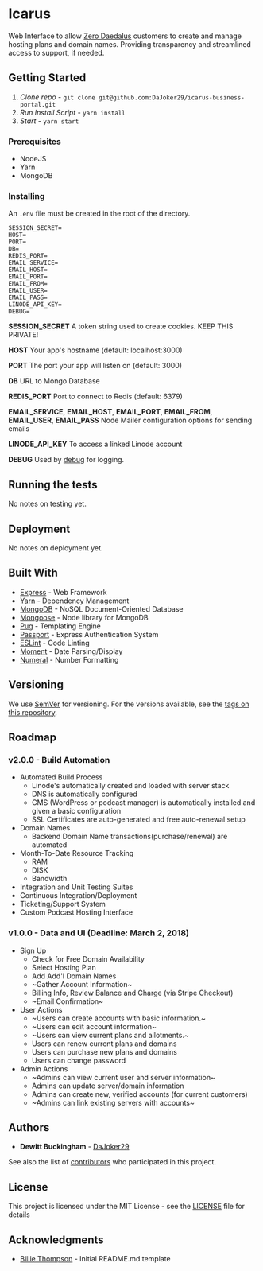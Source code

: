 # Icarus

Web Interface to allow [Zero Daedalus](https://zerodaedalus.com) customers to create and manage hosting plans and domain names. Providing transparency and streamlined access to support, if needed.

## Getting Started

1. *Clone repo* - `git clone git@github.com:DaJoker29/icarus-business-portal.git`
2. *Run Install Script* - `yarn install`
3. *Start* - `yarn start`

### Prerequisites
- NodeJS
- Yarn
- MongoDB

### Installing
An `.env` file must be created in the root of the directory.

```
SESSION_SECRET=
HOST=
PORT=
DB=
REDIS_PORT=
EMAIL_SERVICE=
EMAIL_HOST=
EMAIL_PORT=
EMAIL_FROM=
EMAIL_USER=
EMAIL_PASS=
LINODE_API_KEY=
DEBUG=
```
**SESSION_SECRET** A token string used to create cookies. KEEP THIS PRIVATE!

**HOST** Your app's hostname (default: localhost:3000)

**PORT** The port your app will listen on (default: 3000)

**DB** URL to Mongo Database

**REDIS_PORT** Port to connect to Redis (default: 6379)

**EMAIL_SERVICE**, **EMAIL_HOST**, **EMAIL_PORT**, **EMAIL_FROM**, **EMAIL_USER**, **EMAIL_PASS** Node Mailer configuration options for sending emails

**LINODE_API_KEY** To access a linked Linode account

**DEBUG** Used by [debug](https://github.com/visionmedia/debug) for logging.

## Running the tests
No notes on testing yet.

## Deployment
No notes on deployment yet.

## Built With

* [Express](http://expressjs.com/) - Web Framework
* [Yarn](https://yarnpkg.com/en/) - Dependency Management
* [MongoDB](https://www.mongodb.com/) - NoSQL Document-Oriented Database
* [Mongoose](http://mongoosejs.com/) - Node library for MongoDB
* [Pug](https://pugjs.org/api/getting-started.html) - Templating Engine
* [Passport](http://www.passportjs.org/) - Express Authentication System
* [ESLint](https://eslint.org/) - Code Linting
* [Moment](http://momentjs.com/) - Date Parsing/Display
* [Numeral](http://numeraljs.com/) - Number Formatting

## Versioning

We use [SemVer](http://semver.org/) for versioning. For the versions available, see the [tags on this repository](https://github.com/dajoker29/icarus-business-portal/tags).

## Roadmap
### v2.0.0 - Build Automation
- Automated Build Process
  - Linode's automatically created and loaded with server stack
  - DNS is automatically configured
  - CMS (WordPress or podcast manager) is automatically installed and given a basic configuration
  - SSL Certificates are auto-generated and free auto-renewal setup
- Domain Names
  - Backend Domain Name transactions(purchase/renewal) are automated
- Month-To-Date Resource Tracking
  - RAM
  - DISK
  - Bandwidth
- Integration and Unit Testing Suites
- Continuous Integration/Deployment
- Ticketing/Support System
- Custom Podcast Hosting Interface
### v1.0.0 - Data and UI (Deadline: March 2, 2018)
- Sign Up
  - Check for Free Domain Availability
  - Select Hosting Plan
  - Add Add'l Domain Names
  - ~Gather Account Information~
  - Billing Info, Review Balance and Charge (via Stripe Checkout)
  - ~Email Confirmation~
- User Actions
  - ~Users can create accounts with basic information.~
  - ~Users can edit account information~
  - ~Users can view current plans and allotments.~
  - Users can renew current plans and domains
  - Users can purchase new plans and domains
  - Users can change password
- Admin Actions
  - ~Admins can view current user and server information~
  - Admins can update server/domain information
  - Admins can create new, verified accounts (for current customers)
  - ~Admins can link existing servers with accounts~


## Authors

* **Dewitt Buckingham** - [DaJoker29](https://github.com/DaJoker29)

See also the list of [contributors](https://github.com/dajoker29/icarus-business-portal/contributors) who participated in this project.

## License

This project is licensed under the MIT License - see the [LICENSE](LICENSE) file for details

## Acknowledgments

* [Billie Thompson](https://github.com/PurpleBooth) - Initial README.md template

